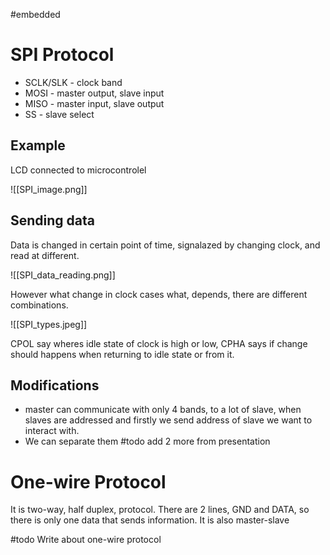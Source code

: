 #embedded 
# SPI Protocol
- SCLK/SLK - clock band
- MOSI - master output, slave input
- MISO - master input, slave output
- SS - slave select

## Example
LCD connected to microcontrolel

![[SPI_image.png]]

## Sending data
Data is changed in certain point of time, signalazed by changing clock, and read at different.

![[SPI_data_reading.png]]

However what change in clock cases what, depends, there are different combinations.

![[SPI_types.jpeg]]

CPOL say wheres idle state of clock is high or low, CPHA says if change should happens when returning to idle state or from it.

## Modifications
- master can communicate with only 4 bands, to a lot of slave, when slaves are addressed and firstly we send address of slave we want to interact with.
- We can separate them
#todo add 2 more from presentation
# One-wire Protocol
It is two-way, half duplex, protocol. There are 2 lines, GND and DATA, so there is only one data that sends information. It is also master-slave

#todo Write about one-wire protocol